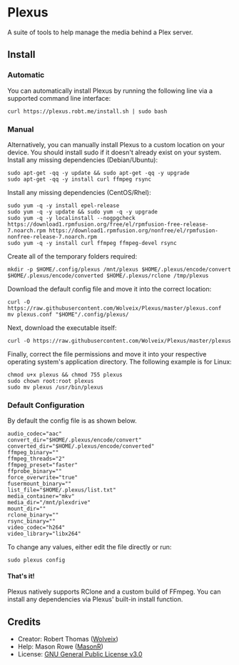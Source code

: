 # Plexus
A suite of tools to help manage the media behind a Plex server.

## Install
### Automatic
You can automatically install Plexus by running the following line via a supported command line interface:
``` shell
curl https://plexus.robt.me/install.sh | sudo bash
```

### Manual
Alternatively, you can manually install Plexus to a custom location on your device. You should install sudo if it doesn't already exist on your system.
Install any missing dependencies (Debian/Ubuntu):
``` shell
sudo apt-get -qq -y update && sudo apt-get -qq -y upgrade
sudo apt-get -qq -y install curl ffmpeg rsync
```

Install any missing dependencies (CentOS/Rhel):
``` shell
sudo yum -q -y install epel-release
sudo yum -q -y update && sudo yum -q -y upgrade
sudo yum -q -y localinstall --nogpgcheck https://download1.rpmfusion.org/free/el/rpmfusion-free-release-7.noarch.rpm https://download1.rpmfusion.org/nonfree/el/rpmfusion-nonfree-release-7.noarch.rpm
sudo yum -q -y install curl ffmpeg ffmpeg-devel rsync
```

Create all of the temporary folders required:
``` shell
mkdir -p $HOME/.config/plexus /mnt/plexus $HOME/.plexus/encode/convert $HOME/.plexus/encode/converted $HOME/.plexus/rclone /tmp/plexus
```

Download the default config file and move it into the correct location:
``` shell
curl -O https://raw.githubusercontent.com/Wolveix/Plexus/master/plexus.conf
mv plexus.conf "$HOME"/.config/plexus/
```

Next, download the executable itself:
``` shell
curl -O https://raw.githubusercontent.com/Wolveix/Plexus/master/plexus
```

Finally, correct the file permissions and move it into your respective operating system's application directory. The following example is for Linux:
``` shell
chmod u+x plexus && chmod 755 plexus
sudo chown root:root plexus
sudo mv plexus /usr/bin/plexus
```

### Default Configuration
By default the config file is as shown below.
```
audio_codec="aac"
convert_dir="$HOME/.plexus/encode/convert"
converted_dir="$HOME/.plexus/encode/converted"
ffmpeg_binary=""
ffmpeg_threads="2"
ffmpeg_preset="faster"
ffprobe_binary=""
force_overwrite="true"
fusermount_binary=""
list_file="$HOME/.plexus/list.txt"
media_container="mkv"
media_dir="/mnt/plexdrive"
mount_dir=""
rclone_binary=""
rsync_binary=""
video_codec="h264"
video_library="libx264"
```
To change any values, either edit the file directly or run:
```
sudo plexus config
```




#### That's it!

Plexus natively supports RClone and a custom build of FFmpeg. You can install any dependencies via Plexus' built-in install function.

## Credits
- Creator: Robert Thomas ([Wolveix](https://github.com/Wolveix))
- Help: Mason Rowe ([MasonR](https://github.com/MasonR))
- License: [GNU General Public License v3.0](https://github.com/Wolveix/Plexus/blob/master/LICENSE)
